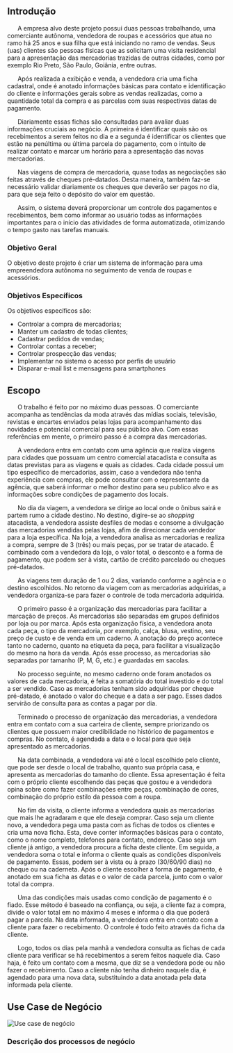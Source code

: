 ## Introdução
&nbsp;&nbsp;&nbsp;&nbsp;&nbsp;&nbsp;A empresa alvo deste projeto possui duas pessoas trabalhando, uma comerciante autônoma, vendedora de roupas e acessórios que atua no ramo há 25 anos e sua filha que está iniciando no ramo de vendas. Seus (uas) clientes são pessoas físicas que as solicitam uma visita residencial para a apresentação das mercadorias trazidas de outras cidades, como por exemplo Rio Preto, São Paulo, Goiânia, entre outras.

&nbsp;&nbsp;&nbsp;&nbsp;&nbsp;&nbsp;Após realizada a exibição e venda, a vendedora cria uma ficha cadastral, onde é anotado informações básicas para contato e identificação do cliente e informações gerais sobre as vendas realizadas, como a quantidade total da compra e as parcelas com suas respectivas datas de pagamento. 

&nbsp;&nbsp;&nbsp;&nbsp;&nbsp;&nbsp;Diariamente essas fichas são consultadas para avaliar duas informações cruciais ao negócio. A primeira é identificar quais são os recebimentos a serem feitos no dia e a segunda é identificar os clientes que estão na penúltima ou última parcela do pagamento, com o intuito de realizar contato e marcar um horário para a apresentação das novas mercadorias.

&nbsp;&nbsp;&nbsp;&nbsp;&nbsp;&nbsp;Nas viagens de compra de mercadoria, quase todas as negociações são feitas através de cheques pré-datados. Desta maneira, também faz-se necessário validar diariamente os cheques que deverão ser pagos no dia, para que seja feito o depósito do valor em questão.

&nbsp;&nbsp;&nbsp;&nbsp;&nbsp;&nbsp;Assim, o sistema deverá proporcionar um controle dos pagamentos e recebimentos, bem como informar ao usuário todas as informações importantes para o início das atividades de forma automatizada, otimizando o tempo gasto nas tarefas manuais.

###	Objetivo Geral
O objetivo deste projeto é criar um sistema de informação para uma empreendedora autônoma no seguimento de venda de roupas e acessórios.

###	Objetivos Específicos
Os objetivos específicos são:
* Controlar a compra de mercadorias;
* Manter um cadastro de todas clientes;
* Cadastrar pedidos de vendas;
* Controlar contas a receber;
* Controlar prospecção das vendas;
* Implementar no sistema o acesso por perfis de usuário
* Disparar e-mail list e mensagens para smartphones


##	Escopo
&nbsp;&nbsp;&nbsp;&nbsp;&nbsp;&nbsp;O trabalho é feito por no máximo duas pessoas. O comerciante acompanha as tendências da moda através das mídias sociais, televisão, revistas e encartes enviados pelas lojas para acompanhamento das novidades e potencial comercial para seu público alvo. Com essas referências em mente, o primeiro passo é a compra das mercadorias.

&nbsp;&nbsp;&nbsp;&nbsp;&nbsp;&nbsp;A vendedora entra em contato com uma agência que realiza viagens para cidades que possuam um centro comercial atacadista e consulta as datas previstas para as viagens e quais as cidades. Cada cidade possui um tipo específico de mercadorias, assim, caso a vendedora não tenha experiência com compras, ele pode consultar com o representante da agência, que saberá informar o melhor destino para seu publico alvo e as informações sobre condições de pagamento dos locais.

&nbsp;&nbsp;&nbsp;&nbsp;&nbsp;&nbsp;No dia da viagem, a vendedora se dirige ao local onde o ônibus sairá e partem rumo a cidade destino. No destino, digire-se ao _shopping_ atacadista, a vendedora assiste desfiles de modas e consome a divulgação das mercadorias vendidas pelas lojas, afim de direcionar cada vendedor para a loja específica.
Na loja, a vendedora analisa as mercadorias e realiza a compra, sempre de 3 (três) ou mais peças, por se tratar de atacado. É combinado com a vendedora da loja, o valor total, o desconto e a forma de pagamento, que podem ser à vista, cartão de crédito parcelado ou cheques pré-datados.

&nbsp;&nbsp;&nbsp;&nbsp;&nbsp;&nbsp;As viagens tem duração de 1 ou 2 dias, variando conforme a agência e o destino escolhidos. No retorno da viagem com as mercadorias adquiridas, a vendedora organiza-se para fazer o controle de toda mercadoria adquirida.

&nbsp;&nbsp;&nbsp;&nbsp;&nbsp;&nbsp;O primeiro passo é a organização das mercadorias para facilitar a marcação de preços. As mercadorias são separadas em grupos definidos por loja ou por marca. Após esta organização física, a vendedora anota cada peça, o tipo da mercadoria, por exemplo, calça, blusa, vestino, seu preço de custo e de venda em um caderno. A anotação do preço acontece tanto no caderno, quanto na etiqueta da peça, para facilitar a visualização do mesmo na hora da venda. Após esse processo, as mercadorias são separadas por tamanho (P, M, G, etc.) e guardadas em sacolas. 

&nbsp;&nbsp;&nbsp;&nbsp;&nbsp;&nbsp;No processo seguinte, no mesmo caderno onde foram anotados os valores de cada mercadoria, é feita a somatória do total investido e do total a ser vendido. Caso as mercadorias tenham sido adquiridas por cheque pré-datado, é anotado o valor do cheque e a data a ser pago. Esses dados servirão de consulta para as contas a pagar por dia.

&nbsp;&nbsp;&nbsp;&nbsp;&nbsp;&nbsp;Terminado o processo de organização das mercadorias, a vendedora entra em contato com a sua carteira de cliente, sempre priorizando os clientes que possuem maior credibilidade no histórico de pagamentos e compras. No contato, é agendada a data e o local para que seja apresentado as mercadorias.

&nbsp;&nbsp;&nbsp;&nbsp;&nbsp;&nbsp;Na data combinada, a vendedora vai até o local escolhido pelo cliente, que pode ser desde o local de trabalho, quanto sua própria casa, e apresenta as mercadorias do tamanho do cliente. Essa apresentação é feita com o próprio cliente escolhendo das peças que gostou e a vendedora opina sobre como fazer combinações entre peças, combinação de cores, combinação do próprio estilo da pessoa com a roupa.

&nbsp;&nbsp;&nbsp;&nbsp;&nbsp;&nbsp;No fim da visita, o cliente informa a vendedora quais as mercadorias que mais lhe agradaram e que ele deseja comprar. Caso seja um cliente novo, a vendedora pega uma pasta com as fichas de todos os clientes e cria uma nova ficha. Esta, deve conter informações básicas para o contato, como o nome completo, telefones para contato, endereço. Caso seja um cliente já antigo, a vendedora procura a ficha deste cliente. Em seguida, a vendedora soma o total e informa o cliente quais as condições disponíveis de pagamento. Essas, podem ser à vista ou à prazo (30/60/90 dias) no cheque ou na caderneta. Após o cliente escolher a forma de pagamento, é anotado em sua ficha as datas e o valor de cada parcela, junto com o valor total da compra.

&nbsp;&nbsp;&nbsp;&nbsp;&nbsp;&nbsp;Uma das condições mais usadas como condição de pagamento é o fiado. Esse método é baseado na confiança, ou seja, a cliente faz a compra, divide o valor total em no máximo 4 meses e informa o dia que poderá pagar a parcela. Na data informada, a vendedora entra em contato com a cliente para fazer o recebimento. O controle é todo feito através da ficha da cliente.

&nbsp;&nbsp;&nbsp;&nbsp;&nbsp;&nbsp;Logo, todos os dias pela manhã a vendedora consulta as fichas de cada cliente para verificar se há recebimentos a serem feitos naquele dia. Caso haja, é feito um contato com a mesma, que diz se a vendedora pode ou não fazer o recebimento. Caso a cliente não tenha dinheiro naquele dia, é agendado para uma nova data, substituindo a data anotada pela data informada pela cliente.

## Use Case de Negócio
![Use case de negócio](https://github.com/raulfdm/tcc/blob/master/Files/UML/use-case-negocio.png)

### Descrição dos processos de negócio

